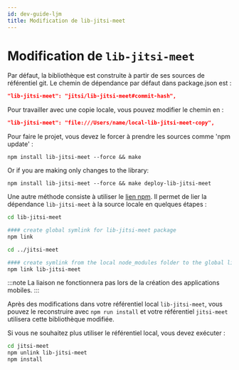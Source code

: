```yaml
---
id: dev-guide-ljm
title: Modification de lib-jitsi-meet
---
```


# Modification de `lib-jitsi-meet`

Par défaut, la bibliothèque est construite à partir de ses sources de référentiel git. Le chemin de dépendance par défaut dans package.json est :

```json
"lib-jitsi-meet": "jitsi/lib-jitsi-meet#commit-hash",
```

Pour travailler avec une copie locale, vous pouvez modifier le chemin en :

```json
"lib-jitsi-meet": "file:///Users/name/local-lib-jitsi-meet-copy",
```

Pour faire le projet, vous devez le forcer à prendre les sources comme 'npm update' :

```
npm install lib-jitsi-meet --force && make
```

Or if you are making only changes to the library:

```
npm install lib-jitsi-meet --force && make deploy-lib-jitsi-meet
```

Une autre méthode consiste à utiliser le [lien npm](https://docs.npmjs.com/cli/link).
Il permet de lier la dépendance `lib-jitsi-meet` à la source locale en quelques étapes :

```bash
cd lib-jitsi-meet

#### create global symlink for lib-jitsi-meet package
npm link

cd ../jitsi-meet

#### create symlink from the local node_modules folder to the global lib-jitsi-meet symlink
npm link lib-jitsi-meet
```

:::note
La liaison ne fonctionnera pas lors de la création des applications mobiles.
:::

Après des modifications dans votre référentiel local `lib-jitsi-meet`, vous pouvez le reconstruire avec `npm run install` et votre référentiel `jitsi-meet` utilisera cette bibliothèque modifiée.

Si vous ne souhaitez plus utiliser le référentiel local, vous devez exécuter :

```bash
cd jitsi-meet
npm unlink lib-jitsi-meet
npm install
```
